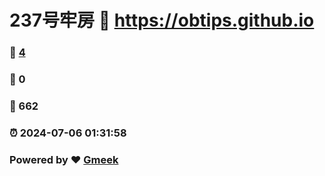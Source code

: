 # 237号牢房 :link: https://obtips.github.io 
### :page_facing_up: [4](https://obtips.github.io/tag.html) 
### :speech_balloon: 0 
### :hibiscus: 662 
### :alarm_clock: 2024-07-06 01:31:58 
### Powered by :heart: [Gmeek](https://github.com/Meekdai/Gmeek)
